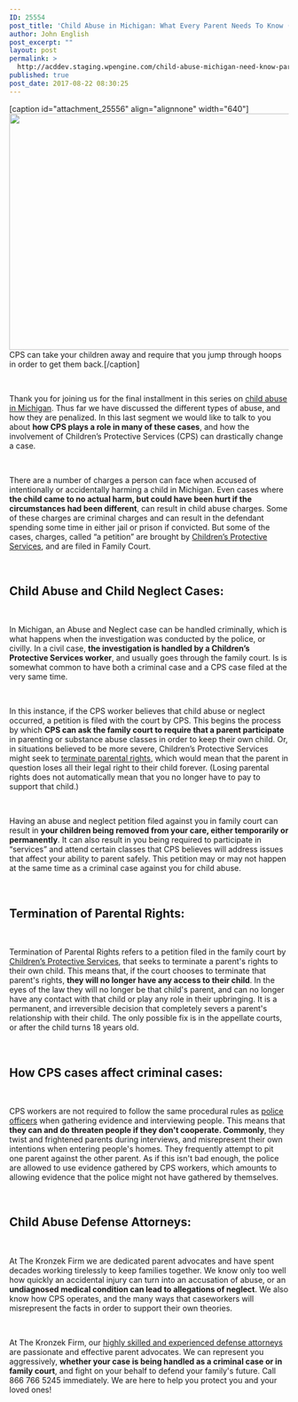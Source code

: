 ```yaml
---
ID: 25554
post_title: 'Child Abuse in Michigan: What Every Parent Needs To Know (Part 4)'
author: John English
post_excerpt: ""
layout: post
permalink: >
  http://acddev.staging.wpengine.com/child-abuse-michigan-need-know-part-4.html
published: true
post_date: 2017-08-22 08:30:25
---
```

[caption id="attachment_25556" align="alignnone" width="640"]<img class="size-full wp-image-25556" src="http://acddev.staging.wpengine.com/wp-content/uploads/2017/08/boy-1636731_640.jpg" alt="" width="640" height="426" /> CPS can take your children away and require that you jump through hoops in order to get them back.[/caption]

&nbsp;

<span style="font-weight: 400;">Thank you for joining us for the final installment in this series on </span><a href="https://acddev.staging.wpengine.com/michigan-child-abuse-attorneys-abuse-neglect-defense-lawyers.html" target="_blank" rel="noopener"><span style="font-weight: 400;">child abuse in Michigan</span></a><span style="font-weight: 400;">. Thus far we have discussed the different types of abuse, and how they are penalized. In this last segment we would like to talk to you about </span><b>how CPS plays a role in many of these cases</b><span style="font-weight: 400;">, and how the involvement of Children’s Protective Services (CPS) can drastically change a case.</span>

&nbsp;

<span style="font-weight: 400;">There are a number of charges a person can face when accused of intentionally or accidentally harming a child in Michigan. Even cases where </span><b>the child came to no actual harm, but could have been hurt if the circumstances had been different</b><span style="font-weight: 400;">, can result in child abuse charges. Some of these charges are criminal charges and can result in the defendant spending some time in either jail or prison if convicted. But some of the cases, charges, called “a petition” are brought by </span><a href="https://childprotectiveservicesdefense.com/" target="_blank" rel="noopener"><span style="font-weight: 400;">Children’s Protective Services</span></a><span style="font-weight: 400;">, and are filed in Family Court. </span>

&nbsp;
<h2><b>Child Abuse and Child Neglect Cases:</b></h2>
&nbsp;

<span style="font-weight: 400;">In Michigan, an Abuse and Neglect case can be handled criminally, which is what happens when the investigation was conducted by the police, or civilly. In a civil case, </span><b>the investigation is handled by a Children’s Protective Services worker</b><span style="font-weight: 400;">, and usually goes through the family court. Is is somewhat common to have both a criminal case and a CPS case filed at the very same time. </span>

&nbsp;

<span style="font-weight: 400;">In this instance, if the CPS worker believes that child abuse or neglect occurred, a petition is filed with the court by CPS. This begins the process by which </span><b>CPS can ask the family court to require that a parent participate</b><span style="font-weight: 400;"> in parenting or substance abuse classes in order to keep their own child. Or, in situations believed to be more severe, Children’s Protective Services might seek to </span><a href="https://childprotectiveservicesdefense.com/practice-areas/termination-of-parental-rights.html" target="_blank" rel="noopener"><span style="font-weight: 400;">terminate parental rights</span></a><span style="font-weight: 400;">, which would mean that the parent in question loses all their legal right to their child forever. (Losing parental rights does not automatically mean that you no longer have to pay to support that child.) </span>

&nbsp;

<span style="font-weight: 400;">Having an abuse and neglect petition filed against you in family court can result in </span><b>your children being removed from your care, either temporarily or permanently</b><span style="font-weight: 400;">. It can also result in you being required to participate in “services” and attend certain classes that CPS believes will address issues that affect your ability to parent safely. This petition may or may not happen at the same time as a criminal case against you for child abuse.</span>

&nbsp;
<h2><b>Termination of Parental Rights:</b></h2>
&nbsp;

<span style="font-weight: 400;">Termination of Parental Rights refers to a petition filed in the family court by </span><a href="https://acddev.staging.wpengine.com/michigan-cps-defense-attorneys-childrens-protective-services-lawyers.html" target="_blank" rel="noopener"><span style="font-weight: 400;">Children’s Protective Services</span></a><span style="font-weight: 400;">, that seeks to terminate a parent's rights to their own child. This means that, if the court chooses to terminate that parent's rights, </span><b>they will no longer have any access to their child</b><span style="font-weight: 400;">. In the eyes of the law they will no longer be that child's parent, and can no longer have any contact with that child or play any role in their upbringing. It is a permanent, and irreversible decision that completely severs a parent's relationship with their child. The only possible fix is in the appellate courts, or after the child turns 18 years old. </span>

&nbsp;
<h2><b>How CPS cases affect criminal cases:</b></h2>
&nbsp;

<span style="font-weight: 400;">CPS workers are not required to follow the same procedural rules as </span><a href="https://acddev.staging.wpengine.com/police-issues.html" target="_blank" rel="noopener"><span style="font-weight: 400;">police officers</span></a><span style="font-weight: 400;"> when gathering evidence and interviewing people. This means that </span><b>they can and do threaten people if they don't cooperate. Commonly</b><span style="font-weight: 400;">, they twist and frightened parents during interviews, and misrepresent their own intentions when entering people's homes. They frequently attempt to pit one parent against the other parent. As if this isn't bad enough, the police are allowed to use evidence gathered by CPS workers, which amounts to allowing evidence that the police might not have gathered by themselves. </span>

&nbsp;
<h2><b>Child Abuse Defense Attorneys:</b></h2>
&nbsp;

<span style="font-weight: 400;">At The Kronzek Firm we are dedicated parent advocates and have spent decades working tirelessly to keep families together. We know only too well how quickly an accidental injury can turn into an accusation of abuse, or an </span><b>undiagnosed medical condition can lead to allegations of neglect</b><span style="font-weight: 400;">. We also know how CPS operates, and the many ways that caseworkers will misrepresent the facts in order to support their own theories.</span>

&nbsp;

<span style="font-weight: 400;">At The Kronzek Firm, our </span><a href="https://acddev.staging.wpengine.com/trial-attorneys.html" target="_blank" rel="noopener"><span style="font-weight: 400;">highly skilled and experienced defense attorneys</span></a><span style="font-weight: 400;"> are passionate and effective parent advocates. We can represent you aggressively, </span><b>whether your case is being handled as a criminal case or in family court</b><span style="font-weight: 400;">, and fight on your behalf to defend your family's future. Call 866 766 5245 immediately. We are here to help you protect you and your loved ones!</span>

&nbsp;